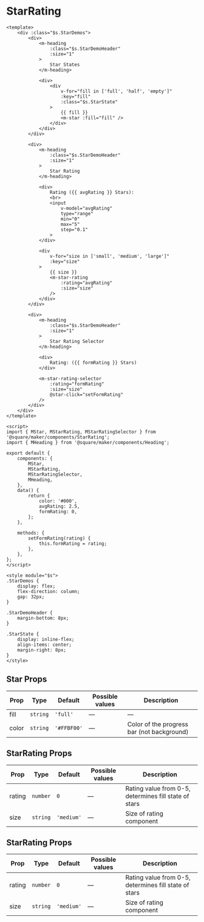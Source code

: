 # StarRating

```vue
<template>
	<div :class="$s.StarDemos">
		<div>
			<m-heading
				:class="$s.StarDemoHeader"
				:size="1"
			>
				Star States
			</m-heading>

			<div>
				<div
					v-for="fill in ['full', 'half', 'empty']"
					:key="fill"
					:class="$s.StarState"
				>
					{{ fill }}
					<m-star :fill="fill" />
				</div>
			</div>
		</div>

		<div>
			<m-heading
				:class="$s.StarDemoHeader"
				:size="1"
			>
				Star Rating
			</m-heading>

			<div>
				Rating ({{ avgRating }} Stars):
				<br>
				<input
					v-model="avgRating"
					type="range"
					min="0"
					max="5"
					step="0.1"
				>
			</div>

			<div
				v-for="size in ['small', 'medium', 'large']"
				:key="size"
			>
				{{ size }}
				<m-star-rating
					:rating="avgRating"
					:size="size"
				/>
			</div>
		</div>

		<div>
			<m-heading
				:class="$s.StarDemoHeader"
				:size="1"
			>
				Star Rating Selector
			</m-heading>

			<div>
				Rating: ({{ formRating }} Stars)
			</div>

			<m-star-rating-selector
				:rating="formRating"
				:size="size"
				@star-click="setFormRating"
			/>
		</div>
	</div>
</template>

<script>
import { MStar, MStarRating, MStarRatingSelector } from '@square/maker/components/StarRating';
import { MHeading } from '@square/maker/components/Heading';

export default {
	components: {
		MStar,
		MStarRating,
		MStarRatingSelector,
		MHeading,
	},
	data() {
		return {
			color: '#000',
			avgRating: 2.5,
			formRating: 0,
		};
	},

	methods: {
		setFormRating(rating) {
			this.formRating = rating;
		},
	},
};
</script>

<style module="$s">
.StarDemos {
	display: flex;
	flex-direction: column;
	gap: 32px;
}

.StarDemoHeader {
	margin-bottom: 8px;
}

.StarState {
	display: inline-flex;
	align-items: center;
	margin-right: 8px;
}
</style>
```

<!-- api-tables:start -->
## Star Props

| Prop  | Type     | Default     | Possible values | Description                                |
| ----- | -------- | ----------- | --------------- | ------------------------------------------ |
| fill  | `string` | `'full'`    | —               | —                                          |
| color | `string` | `'#FFBF00'` | —               | Color of the progress bar (not background) |


## StarRating Props

| Prop   | Type     | Default    | Possible values | Description                                           |
| ------ | -------- | ---------- | --------------- | ----------------------------------------------------- |
| rating | `number` | `0`        | —               | Rating value from 0-5, determines fill state of stars |
| size   | `string` | `'medium'` | —               | Size of rating component                              |


## StarRating Props

| Prop   | Type     | Default    | Possible values | Description                                           |
| ------ | -------- | ---------- | --------------- | ----------------------------------------------------- |
| rating | `number` | `0`        | —               | Rating value from 0-5, determines fill state of stars |
| size   | `string` | `'medium'` | —               | Size of rating component                              |
<!-- api-tables:end -->
